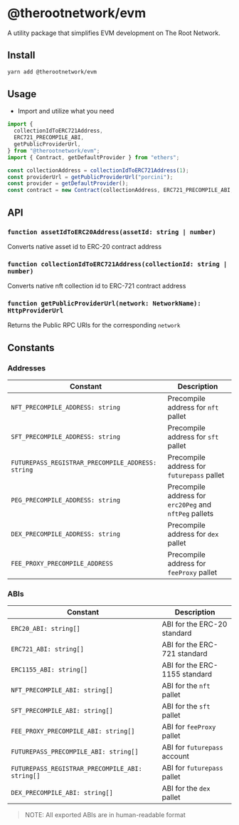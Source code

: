 # @therootnetwork/evm

A utility package that simplifies EVM development on The Root Network.

## Install

```bash
yarn add @therootnetwork/evm
```

## Usage

- Import and utilize what you need

```typescript
import {
  collectionIdToERC721Address,
  ERC721_PRECOMPILE_ABI,
  getPublicProviderUrl,
} from "@therootnetwork/evm";
import { Contract, getDefaultProvider } from "ethers";

const collectionAddress = collectionIdToERC721Address(1);
const providerUrl = getPublicProviderUrl("porcini");
const provider = getDefaultProvider();
const contract = new Contract(collectionAddress, ERC721_PRECOMPILE_ABI, provider);
```

## API

### `function assetIdToERC20Address(assetId: string | number)`

Converts native asset id to ERC-20 contract address

### `function collectionIdToERC721Address(collectionId: string | number)`

Converts native nft collection id to ERC-721 contract address

### `function getPublicProviderUrl(network: NetworkName): HttpProviderUrl`

Returns the Public RPC URls for the corresponding `network`

## Constants

### Addresses

| Constant | Description |
| --- | --- |
| `NFT_PRECOMPILE_ADDRESS: string` | Precompile address for `nft` pallet |
| `SFT_PRECOMPILE_ADDRESS: string` | Precompile address for `sft` pallet |
| `FUTUREPASS_REGISTRAR_PRECOMPILE_ADDRESS: string` | Precompile address for `futurepass` pallet |
| `PEG_PRECOMPILE_ADDRESS: string` | Precompile address for `erc20Peg` and `nftPeg` pallets |
| `DEX_PRECOMPILE_ADDRESS: string` | Precompile address for `dex` pallet |
| `FEE_PROXY_PRECOMPILE_ADDRESS` | Precompile address for `feeProxy` pallet |

### ABIs

| Constant                                        | Description                   |
| ----------------------------------------------- | ----------------------------- |
| `ERC20_ABI: string[]`                           | ABI for the ERC-20 standard   |
| `ERC721_ABI: string[]`                          | ABI for the ERC-721 standard  |
| `ERC1155_ABI: string[]`                         | ABI for the ERC-1155 standard |
| `NFT_PRECOMPILE_ABI: string[]`                  | ABI for the `nft` pallet      |
| `SFT_PRECOMPILE_ABI: string[]`                  | ABI for the `sft` pallet      |
| `FEE_PROXY_PRECOMPILE_ABI: string[]`            | ABI for `feeProxy` pallet     |
| `FUTUREPASS_PRECOMPILE_ABI: string[]`           | ABI for `futurepass` account  |
| `FUTUREPASS_REGISTRAR_PRECOMPILE_ABI: string[]` | ABI for `futurepass` pallet   |
| `DEX_PRECOMPILE_ABI: string[]`                  | ABI for the `dex` pallet      |

> NOTE: All exported ABIs are in human-readable format
